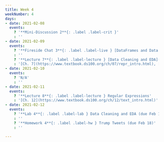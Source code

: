 ```yaml
---
title: Week 4
weekNumber: 4
days:
- date: 2021-02-08
  events:
    ? '**Mini-Discussion 2**{: .label .label-crit }'
    : ''
- date: 2021-02-09
  events:
    ? '**Fireside Chat 3**{: .label .label-live } [DataFrames and Data Pipelines](resources/assets/fireside_chats/fc03/slides.pdf) ([Recording](https://kaltura.berkeley.edu/media/Data+100+-+Lecture/1_zzetq5j9))'
    : ''
    ? '**Lecture 7**{: .label .label-lecture } [Data Cleaning and EDA](lecture/lec07)'
    : '[Ch. 7](https://www.textbook.ds100.org/ch/07/repr_intro.html), [Ch. 8](https://www.textbook.ds100.org/ch/08/quality_intro.html), [Ch. 9](https://www.textbook.ds100.org/ch/09/eda_intro.html)'
- date: 2021-02-10
  events:
    ? 'N/A'
    : ''
- date: 2021-02-11
  events:
    ? '**Lecture 8**{: .label .label-lecture } Regular Expressions'
    : '[Ch. 12](https://www.textbook.ds100.org/ch/12/text_intro.html)'
- date: 2021-02-12
  events:
    ? '**Lab 4**{: .label .label-lab } Data Cleaning and EDA (due Feb 18)'
    : ''
    ? '**Homework 4**{: .label .label-hw } Trump Tweets (due Feb 18)'
    : ''

---
```

